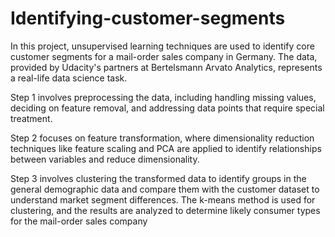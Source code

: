 # Identifying-customer-segments

In this project, unsupervised learning techniques are used to identify core customer segments for a mail-order sales company in Germany. The data, provided by Udacity's partners at Bertelsmann Arvato Analytics, represents a real-life data science task.

Step 1 involves preprocessing the data, including handling missing values, deciding on feature removal, and addressing data points that require special treatment.

Step 2 focuses on feature transformation, where dimensionality reduction techniques like feature scaling and PCA are applied to identify relationships between variables and reduce dimensionality.

Step 3 involves clustering the transformed data to identify groups in the general demographic data and compare them with the customer dataset to understand market segment differences. The k-means method is used for clustering, and the results are analyzed to determine likely consumer types for the mail-order sales company
